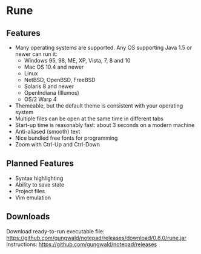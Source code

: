 # Rune

## Features

- Many operating systems are supported. Any OS supporting Java 1.5 or newer can run it:
    - Windows 95, 98, ME, XP, Vista, 7, 8 and 10
    - Mac OS 10.4 and newer
    - Linux
    - NetBSD, OpenBSD, FreeBSD
    - Solaris 8 and newer
    - OpenIndiana (Illumos)
    - OS/2 Warp 4
- Themeable, but the default theme is consistent with your operating system
- Multiple files can be open at the same time in different tabs
- Start-up time is reasonably fast: about 3 seconds on a modern machine
- Anti-aliased (smooth) text
- Nice bundled free fonts for programming
- Zoom with Ctrl-Up and Ctrl-Down

## Planned Features

- Syntax highlighting
- Ability to save state
- Project files
- Vim emulation

## Downloads

Download ready-to-run executable file: https://github.com/gungwald/notepad/releases/download/0.8.0/rune.jar
Instructions: https://github.com/gungwald/notepad/releases

